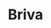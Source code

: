 ---
title: Briva
date: 
draft: false

# descripcion
description : Florcitas multicolores con piedra chata grande

materials: Plata 925

color: Plateado

dimensions: 0,8cm

code: 01-04-0144

type: "Aros"

categories: []

# Images
# first image will be shown in the product page
images:
  # - image: "images/path_to_image"
  # La ubicacion de las imagenes es imagenes/Aros/Aros.Piedras/01-04-0144-briva
  - image: "./images/aros/piedras/01-04-0144-florcitas-multicolores-con-piedra-chata-grande_a.jpeg"
  - image: "./images/aros/piedras/01-04-0144-florcitas-multicolores-con-piedra-chata-grande_b.jpeg"
---
